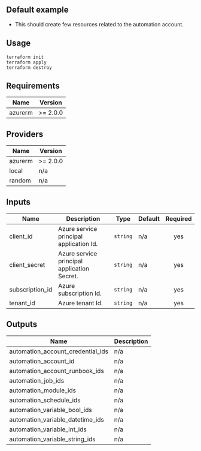 ## Default example

- This should create few resources related to the automation account.

## Usage
```
terraform init
terraform apply
terraform destroy
```
<!-- BEGINNING OF PRE-COMMIT-TERRAFORM DOCS HOOK -->
## Requirements

| Name | Version |
|------|---------|
| azurerm | >= 2.0.0 |

## Providers

| Name | Version |
|------|---------|
| azurerm | >= 2.0.0 |
| local | n/a |
| random | n/a |

## Inputs

| Name | Description | Type | Default | Required |
|------|-------------|------|---------|:--------:|
| client\_id | Azure service principal application Id. | `string` | n/a | yes |
| client\_secret | Azure service principal application Secret. | `string` | n/a | yes |
| subscription\_id | Azure subscription Id. | `string` | n/a | yes |
| tenant\_id | Azure tenant Id. | `string` | n/a | yes |

## Outputs

| Name | Description |
|------|-------------|
| automation\_account\_credential\_ids | n/a |
| automation\_account\_id | n/a |
| automation\_account\_runbook\_ids | n/a |
| automation\_job\_ids | n/a |
| automation\_module\_ids | n/a |
| automation\_schedule\_ids | n/a |
| automation\_variable\_bool\_ids | n/a |
| automation\_variable\_datetime\_ids | n/a |
| automation\_variable\_int\_ids | n/a |
| automation\_variable\_string\_ids | n/a |

<!-- END OF PRE-COMMIT-TERRAFORM DOCS HOOK -->
